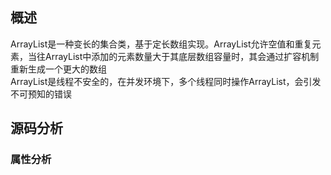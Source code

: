 ## 概述  
ArrayList是一种变长的集合类，基于定长数组实现。ArrayList允许空值和重复元素，当往ArrayList中添加的元素数量大于其底层数组容量时，其会通过扩容机制重新生成一个更大的数组  
ArrayList是线程不安全的，在并发环境下，多个线程同时操作ArrayList，会引发不可预知的错误  
## 源码分析  
### 属性分析  
